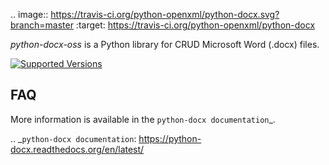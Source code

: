 .. image:: https://travis-ci.org/python-openxml/python-docx.svg?branch=master
   :target: https://travis-ci.org/python-openxml/python-docx

*python-docx-oss* is a Python library for CRUD Microsoft Word (.docx) files.


[![Supported Versions](https://img.shields.io/pypi/pyversions/requests.svg)](https://pypi.org/project/requests)


FAQ
---


More information is available in the `python-docx documentation`_.

.. _`python-docx documentation`:
   https://python-docx.readthedocs.org/en/latest/
